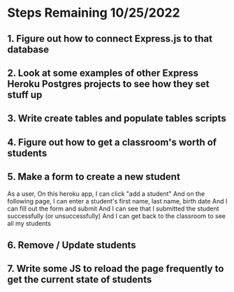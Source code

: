 # Steps Remaining 10/25/2022

## 1. Figure out how to connect Express.js to that database 

## 2. Look at some examples of other Express Heroku Postgres projects to see how they set stuff up

## 3. Write create tables and populate tables scripts 

## 4. Figure out how to get a classroom's worth of students

## 5. Make a form to create a new student 
  As a user, 
  On this heroku app, 
  I can click "add a student"
  And on the following page, 
  I can enter a student's first name, last name, birth date 
  And I can fill out the form and submit 
  And I can see that I submitted the student successfully (or unsuccessfully) 
  And I can get back to the classroom to see all my students 
  
## 6. Remove / Update students 

## 7. Write some JS to reload the page frequently to get the current state of students 

